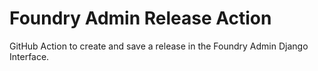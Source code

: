 # Foundry Admin Release Action
GitHub Action to create and save a release in the Foundry Admin Django Interface.
